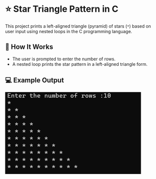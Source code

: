 # ⭐ Star Triangle Pattern in C

This project prints a left-aligned triangle (pyramid) of stars (`*`) based on user input using nested loops in the C programming language.

## 📌 How It Works

- The user is prompted to enter the number of rows.
- A nested loop prints the star pattern in a left-aligned triangle form.

## 💻 Example Output
![Sample Output](screenshots/screenshot1.png)
